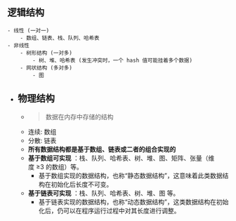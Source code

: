 ## 逻辑结构
	- 线性 (一对一)
		- 数组、链表、栈、队列、哈希表
	- 非线性
		- 树形结构 (一对多)
			- 树、堆、哈希表 (发生冲突时，一个 hash 值可能挂着多个数据)
		- 网状结构 (多对多)
			- 图
- ## 物理结构
	- > 数据在内存中存储的结构
	- 连续: 数组
	- 分散: 链表
	- **所有数据结构都是基于数组、链表或二者的组合实现的**
	- **基于数组可实现** ：栈、队列、哈希表、树、堆、图、矩阵、张量（维度 ≥3 的数组）等。
		- 基于数组实现的数据结构，也称“静态数据结构”，这意味着此类数据结构在初始化后长度不可变。
	- **基于链表可实现** ：栈、队列、哈希表、树、堆、图 等。
		- 基于链表实现的数据结构，也称“动态数据结构”，这类数据结构在初始化后，仍可以在程序运行过程中对其长度进行调整。
